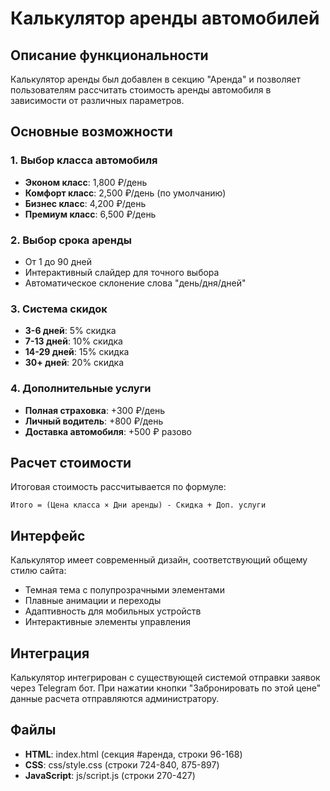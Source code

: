 # Калькулятор аренды автомобилей

## Описание функциональности

Калькулятор аренды был добавлен в секцию "Аренда" и позволяет пользователям рассчитать стоимость аренды автомобиля в зависимости от различных параметров.

## Основные возможности

### 1. Выбор класса автомобиля
- **Эконом класс**: 1,800 ₽/день
- **Комфорт класс**: 2,500 ₽/день (по умолчанию)
- **Бизнес класс**: 4,200 ₽/день
- **Премиум класс**: 6,500 ₽/день

### 2. Выбор срока аренды
- От 1 до 90 дней
- Интерактивный слайдер для точного выбора
- Автоматическое склонение слова "день/дня/дней"

### 3. Система скидок
- **3-6 дней**: 5% скидка
- **7-13 дней**: 10% скидка
- **14-29 дней**: 15% скидка
- **30+ дней**: 20% скидка

### 4. Дополнительные услуги
- **Полная страховка**: +300 ₽/день
- **Личный водитель**: +800 ₽/день
- **Доставка автомобиля**: +500 ₽ разово

## Расчет стоимости

Итоговая стоимость рассчитывается по формуле:
```
Итого = (Цена класса × Дни аренды) - Скидка + Доп. услуги
```

## Интерфейс

Калькулятор имеет современный дизайн, соответствующий общему стилю сайта:
- Темная тема с полупрозрачными элементами
- Плавные анимации и переходы
- Адаптивность для мобильных устройств
- Интерактивные элементы управления

## Интеграция

Калькулятор интегрирован с существующей системой отправки заявок через Telegram бот. При нажатии кнопки "Забронировать по этой цене" данные расчета отправляются администратору.

## Файлы

- **HTML**: index.html (секция #аренда, строки 96-168)
- **CSS**: css/style.css (строки 724-840, 875-897)
- **JavaScript**: js/script.js (строки 270-427)